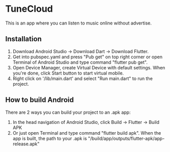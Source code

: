 # TuneCloud

This is an app where you can listen to music online without advertise.

## Installation
1. Download Android Studio -> Download Dart -> Download Flutter.
2. Get into pubspec.yaml and press "Pub get" on top right corner or open Terminal of Android Studio and type command "flutter pub get".
3. Open Device Manager, create Virtual Device with default settings. When you're done, click Start button to start virtual mobile.
4. Right click on '/lib/main.dart' and select "Run main.dart" to run the project.

## How to build Android
There are 2 ways you can build your project to an .apk app:
1. In the head navigation of Android Studio, click Build -> Flutter -> Build APK
2. Or just open Terminal and type command "flutter build apk".
When the app is built, the path to your .apk is "/build/app/outputs/flutter-apk/app-release.apk"
